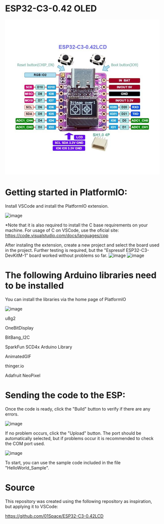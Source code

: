 # ESP32-C3-0.42 OLED

![image](https://github.com/ricardocplima/ESP-C3-0.42/blob/main/images/esp32c3_042_oled_pinout.webp)


# Getting started in PlatformIO:
Install VSCode and install the PlatformIO extension.

![image](https://github.com/ricardocplima/ESP32-C3-0.42OLED_VSCode/blob/main/images/PlatformIO_Extension.png)

*Note that it is also required to install the C base requirements on your machine. For usage of C on VSCode, use the oficial site:
https://code.visualstudio.com/docs/languages/cpp


After instaling the extension, create a new project and select the board used in the project. Further testing is required, but the "Espressif ESP32-C3-DevKitM-1" board worked without problems so far.
![image](https://github.com/ricardocplima/ESP32-C3-0.42OLED_VSCode/blob/main/images/PlatformIO_NewProject.png)
![image](https://github.com/ricardocplima/ESP32-C3-0.42OLED_VSCode/blob/main/images/PlatformIO_SelectBoard.png)


# The following Arduino libraries need to be installed
You can install the libraries via the home page of PlatformIO

![image](https://github.com/ricardocplima/ESP32-C3-0.42OLED_VSCode/blob/main/images/PlatformIO_Libraries.png)

u8g2

OneBitDisplay

BitBang_I2C

SparkFun SCD4x Arduino Library

AnimatedGIF

thinger.io

Adafruit NeoPixel 


# Sending the code to the ESP:

Once the code is ready, click the "Build" button to verify if there are any errors.

![image](https://github.com/ricardocplima/ESP32-C3-0.42OLED_VSCode/blob/main/images/PlatformIO_Build.png)


If no problem occurs, click the "Upload" button. The port should be automatically selected, but if problems occur it is recommended to check the COM port used.

![image](https://github.com/ricardocplima/ESP32-C3-0.42OLED_VSCode/blob/main/images/PlatformIO_Upload.png)


To start, you can use the sample code included in the file "HelloWorld_Sample".


# Source

This repository was created using the following repository as inspiration, but applying it to VSCode:

https://github.com/01Space/ESP32-C3-0.42LCD
